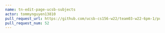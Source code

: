 ```yaml
---
name: tn-edit-page-ucsb-subjects
actor: tommynguyen13810
pull_request_url: https://github.com/ucsb-cs156-w22/team03-w22-6pm-1/pull/52
pull_request_num: 52
---
```

